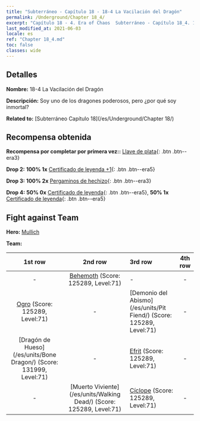 ```yaml
---
title: "Subterráneo - Capítulo 18 - 18-4 La Vacilación del Dragón"
permalink: /Underground/Chapter 18_4/
excerpt: "Capítulo 18 - 4. Era of Chaos  Subterráneo - Capítulo 18_4. 18-4 La Vacilación del Dragón"
last_modified_at: 2021-06-03
locale: es
ref: "Chapter 18_4.md"
toc: false
classes: wide
---
```


## Detalles

 **Nombre:** 18-4 La Vacilación del Dragón

 **Descripción:** Soy uno de los dragones poderosos, pero ¿por qué soy inmortal?

 **Related to:** [Subterráneo Capítulo 18](/es/Underground/Chapter 18/)

## Recompensa obtenida

 **Recompensa por completar por primera vez::** [Llave de plata](/ItemsES/con_693/){: .btn .btn--era3}

 **Drop 2:** **100% 1x** [Certificado de leyenda +1](/ItemsES/mat_74/){: .btn .btn--era5}

 **Drop 3:** **100% 2x** [Pergaminos de hechizo](/ItemsES/con_694/){: .btn .btn--era3}

 **Drop 4:** **50% 0x** [Certificado de leyenda](/ItemsES/mat_67/){: .btn .btn--era5}, **50% 1x** [Certificado de leyenda](/ItemsES/mat_67/){: .btn .btn--era5}


## Fight against Team
 **Hero:** [Mullich](/es/heroes/Mullich/)

 **Team:**


  | 1st row | 2nd row | 3rd row | 4th row |
  |:----:|:----:|:----|:----:|
  | - | [Behemoth](/es/units/Behemoth/) (Score: 125289, Level:71)  | - | - |
  | [Ogro](/es/units/Ogre/) (Score: 125289, Level:71)  | - | [Demonio del Abismo](/es/units/Pit Fiend/) (Score: 125289, Level:71)  | - |
  | [Dragón de Hueso](/es/units/Bone Dragon/) (Score: 131999, Level:71)  | - | [Efrit](/es/units/Efreeti/) (Score: 125289, Level:71)  | - |
  | - | [Muerto Viviente](/es/units/Walking Dead/) (Score: 125289, Level:71)  | [Cíclope](/es/units/Cyclops/) (Score: 125289, Level:71)  | - |


